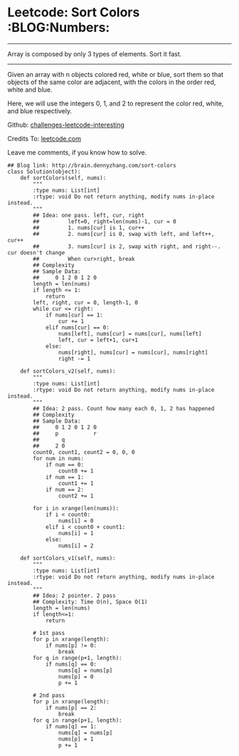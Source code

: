 # Leetcode: Sort Colors     :BLOG:Numbers:


---

Array is composed by only 3 types of elements. Sort it fast.  

---

Given an array with n objects colored red, white or blue, sort them so that objects of the same color are adjacent, with the colors in the order red, white and blue.  

Here, we will use the integers 0, 1, and 2 to represent the color red, white, and blue respectively.  

Github: [challenges-leetcode-interesting](https://github.com/DennyZhang/challenges-leetcode-interesting/tree/master/sort-colors)  

Credits To: [leetcode.com](https://leetcode.com/problems/sort-colors/description/)  

Leave me comments, if you know how to solve.  

    ## Blog link: http://brain.dennyzhang.com/sort-colors
    class Solution(object):
        def sortColors(self, nums):
            """
            :type nums: List[int]
            :rtype: void Do not return anything, modify nums in-place instead.
            """
            ## Idea: one pass. left, cur, right
            ##         left=0, right=len(nums)-1, cur = 0
            ##         1. nums[cur] is 1, cur++
            ##         2. nums[cur] is 0, swap with left, and left++, cur++
            ##         3. nums[cur] is 2, swap with right, and right--. cur doesn't change
            ##         When cur>right, break
            ## Complexity
            ## Sample Data:
            ##     0 1 2 0 1 2 0
            length = len(nums)
            if length <= 1:
                return
            left, right, cur = 0, length-1, 0
            while cur <= right:
                if nums[cur] == 1:
                    cur += 1
                elif nums[cur] == 0:
                    nums[left], nums[cur] = nums[cur], nums[left]
                    left, cur = left+1, cur+1
                else:
                    nums[right], nums[cur] = nums[cur], nums[right]
                    right -= 1
    
        def sortColors_v2(self, nums):
            """
            :type nums: List[int]
            :rtype: void Do not return anything, modify nums in-place instead.
            """
            ## Idea: 2 pass. Count how many each 0, 1, 2 has happened
            ## Complexity
            ## Sample Data:
            ##     0 1 2 0 1 2 0
            ##     p           r
            ##       q
            ##     2 0
            count0, count1, count2 = 0, 0, 0
            for num in nums:
                if num == 0:
                    count0 += 1
                if num == 1:
                    count1 += 1
                if num == 2:
                    count2 += 1
    
            for i in xrange(len(nums)):
                if i < count0:
                    nums[i] = 0
                elif i < count0 + count1:
                    nums[i] = 1
                else:
                    nums[i] = 2
    
        def sortColors_v1(self, nums):
            """
            :type nums: List[int]
            :rtype: void Do not return anything, modify nums in-place instead.
            """
            ## Idea: 2 pointer. 2 pass
            ## Complexity: Time O(n), Space O(1)
            length = len(nums)
            if length<=1:
                return
    
            # 1st pass
            for p in xrange(length):
                if nums[p] != 0:
                    break
            for q in range(p+1, length):
                if nums[q] == 0:
                    nums[q] = nums[p]
                    nums[p] = 0
                    p += 1
    
            # 2nd pass
            for p in xrange(length):
                if nums[p] == 2:
                    break
            for q in range(p+1, length):
                if nums[q] == 1:
                    nums[q] = nums[p]
                    nums[p] = 1
                    p += 1